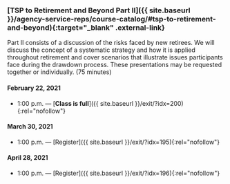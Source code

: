 ### [TSP to Retirement and Beyond Part II]({{ site.baseurl }}/agency-service-reps/course-catalog/#tsp-to-retirement-and-beyond){:target="\_blank" .external-link}

Part II consists of a discussion of the risks faced by new retirees. We will discuss the concept of a systematic strategy and how it is applied throughout retirement and cover scenarios that illustrate issues participants face during the drawdown process. These presentations may be requested together or individually. (75 minutes)

#### February 22, 2021

- 1:00 p.m. — [**Class is full**]({{ site.baseurl }}/exit/?idx=200){:rel="nofollow"}

#### March 30, 2021

- 1:00 p.m. — [Register]({{ site.baseurl }}/exit/?idx=195){:rel="nofollow"}

#### April 28, 2021

- 1:00 p.m. — [Register]({{ site.baseurl }}/exit/?idx=196){:rel="nofollow"}
